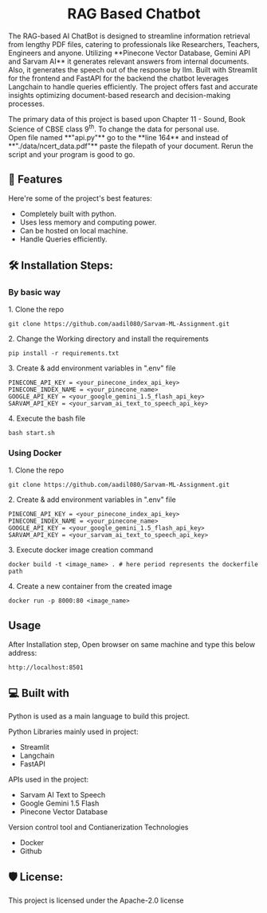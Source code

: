 <h1 align="center" id="title">RAG Based Chatbot</h1>

<p id="description">The RAG-based AI ChatBot is designed to streamline information retrieval from lengthy PDF files, catering to professionals like Researchers, Teachers, Engineers and anyone. Utilizing **Pinecone Vector Database, Gemini API and Sarvam AI** it generates relevant answers from internal documents. Also, it generates the speech out of the response by llm. Built with Streamlit for the frontend and FastAPI for the backend the chatbot leverages Langchain to handle queries efficiently. The project offers fast and accurate insights optimizing document-based research and decision-making processes.</p>

<p>The primary data of this project is based upon Chapter 11 - Sound, Book Science of CBSE class 9<sup>th</sup>. To change the data for personal use. <br/> Open file named **"api.py"** go to the **line 164** and instead of **"./data/ncert_data.pdf"** paste the filepath of your document. Rerun the script and your program is good to go.</p>
  
<h2>🧐 Features</h2>

Here're some of the project's best features:

*   Completely built with python.
*   Uses less memory and computing power.
*   Can be hosted on local machine.
*   Handle Queries efficiently.

<h2>🛠️ Installation Steps:</h2>

<h3>By basic way</h3>

<p>1. Clone the repo</p>

```
git clone https://github.com/aadil080/Sarvam-ML-Assignment.git
```

<p>2. Change the Working directory and install the requirements</p>

```
pip install -r requirements.txt
```

<p>3. Create & add environment variables in ".env" file</p>

```
PINECONE_API_KEY = <your_pinecone_index_api_key>
PINECONE_INDEX_NAME = <your_pinecone_name>
GOOGLE_API_KEY = <your_google_gemini_1.5_flash_api_key>
SARVAM_API_KEY = <your_sarvam_ai_text_to_speech_api_key>
```

<p>4. Execute the bash file</p>

```
bash start.sh
```

<h3>Using Docker</h3>

<p>1. Clone the repo</p>

```
git clone https://github.com/aadil080/Sarvam-ML-Assignment.git
```

<p>2. Create & add environment variables in ".env" file</p>

```
PINECONE_API_KEY = <your_pinecone_index_api_key>
PINECONE_INDEX_NAME = <your_pinecone_name>
GOOGLE_API_KEY = <your_google_gemini_1.5_flash_api_key>
SARVAM_API_KEY = <your_sarvam_ai_text_to_speech_api_key>
```

<p>3. Execute docker image creation command</p>

```
docker build -t <image_name> . # here period represents the dockerfile path
```

<p>4. Create a new container from the created image</p>

```
docker run -p 8000:80 <image_name>
```

<h2>Usage</h2>
<p>After Installation step, Open browser on same machine and type this below address:</p>

```
http://localhost:8501
```
  
<h2>💻 Built with</h2>

Python is used as a main language to build this project.

Python Libraries mainly used in project:

*   Streamlit
*   Langchain
*   FastAPI

APIs used in the project:

*   Sarvam AI Text to Speech
*   Google Gemini 1.5 Flash
*   Pinecone Vector Database

Version control tool and Contianerization Technologies 
*   Docker
*   Github


<h2>🛡️ License:</h2>

This project is licensed under the Apache-2.0 license
